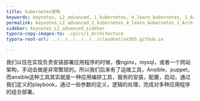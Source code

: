```yaml
---
title: kubernetes架构
keywords: keynotes, L2_advanced, 1_kubernetes, 4_learn_kubernetes, 1_Architecture
permalink: keynotes_L2_advanced_1_kubernetes_4_learn_kubernetes_1_Architecture.html
sidebar: keynotes_L2_advanced_sidebar
typora-copy-images-to: ./pics/1_Architecture
typora-root-url: ../../../../../../cloudnative365.github.io

---
```


我们以往在实现负责安装部署应用程序的时候，像nginx，mysql，或者一个网站架构，手动去做是非常繁琐的。所以我们后来有了运维工具，Ansible，puppet，而ansible这种工具其实就是一种应用编排工具，服务的安装，配置，启动，通过我们定义的playbook，通过一些参数的定义，逻辑的处理，完成对多种应用程序的组合部署。